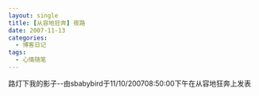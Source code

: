 ```yaml
---
layout: single
title: [从容地狂奔] 夜路
date: 2007-11-13
categories:
  - 博客日记
tags:
  - 心情随笔
---
```


路灯下我的影子--由sbabybird于11/10/200708&#58;50&#58;00下午在从容地狂奔上发表
